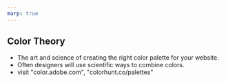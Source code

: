 ```yaml
---
marp: true
---
```


## Color Theory

+ The art and science of creating the right color palette for your website.
+ Often designers will use scientific ways to combine colors.
+ visit "color.adobe.com", "colorhunt.co/palettes"